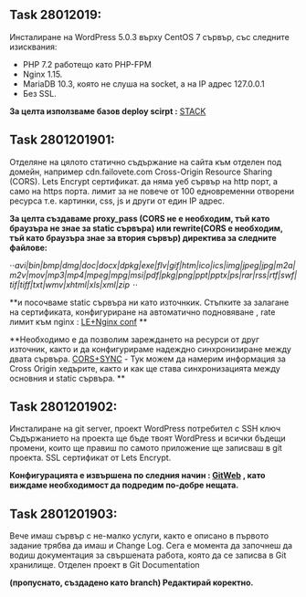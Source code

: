 ## Task 28012019: ##

Инсталиране на WordPress 5.0.3 върху CentOS 7 сървър, със следните изисквания:
- PHP 7.2 работещо като PHP-FPM
- Nginx 1.15.
- MariaDB 10.3, която не слуша на socket, а на IP адрес 127.0.0.1
- Без SSL.

__За целта използваме базов deploy scirpt :__
[STACK](https://github.com/rusk0/Documentation/blob/master/28012019)


## Task 2801201901: ##
Отделяне на цялото статично съдържание на сайта към отделен под домейн, например cdn.failovete.com
 Cross-Origin Resource Sharing (CORS).
Lets Encrypt сертификат. 
 да няма уеб сървър на http порт, а само на https порта.
лимит за не повече от 100 едновременни отворени ресурса т.е. картинки, css, js и други от един IP адрес.

**За целта създаваме proxy_pass (CORS не е необходим, тъй като браузъра не знае за static сървъра) или rewrite(CORS е необходим, тъй като браузъра знае за втория сървър) директива за следните файлове:**

⋅⋅*avi|bin|bmp|dmg|doc|docx|dpkg|exe|flv|gif|htm|ico|ics|img|jpeg|jpg|m2a|m2v|mov|mp3|mp4|mpeg|mpg|msi|pdf|pkg|png|ppt|pptx|ps|rar|rss|rtf|swf|tif|tiff|txt|wmv|xhtml|xls|xml|zip ⋅⋅* 

**и посочваме static сървъра ни като източнкик.
Стъпките за залагане на сертификата, конфигуриране на автоматично подновяване , rate лимит към nginx :
[LE+Nginx conf](https://github.com/rusk0/myfirststack/blob/Documentation/2801201901) **


**Необходимо е да позволим зареждането на ресурси от друг източник, както и да конфигурираме надеждно синхронизиране между двата сървъра. [CORS+SYNC](https://github.com/rusk0/myfirststack/blob/Documentation/2801201902) - Тук можем да намерим информация за Cross Origin хедърите, както и как ще става синхронизацията между основния и static сървъра. **


## Task 2801201902: ##
Инсталиране на git server, проект WordPress потребител с SSH ключ  
Съдържанието на проекта ще бъде твоят WordPress и всички бъдещи промени, които ще правиш по самото приложение ще записваш в git проекта. 
SSL сертификат от Lets Encrypt. 

__Конфигурацията е извършена по следния начин :
[GitWeb](https://github.com/rusk0/myfirststack/blob/Documentation/2801201903)
, като виждаме необходимост да подредим по-добре нещата.__

## Task 2801201903: ##
Вече имаш сървър с не-малко услуги, както е описано в първото задание трябва да имаш и Change Log. Сега е момента да започнеш да водиш документация за свършената работа, която да се записва в Git хранилище. 
Oтделен проект в Git  Documentation 

__(пропуснато, създадено като branch) Редактирай коректно.__

